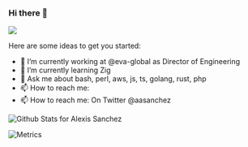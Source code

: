 ### Hi there 👋
![](https://komarev.com/ghpvc/?username=aasanchez&style=flat-square)

Here are some ideas to get you started:

- 🔭 I’m currently working at @eva-global as Director of Engineering
- 🌱 I’m currently learning Zig
- 💬 Ask me about bash, perl, aws, js, ts, golang, rust, php
- 📫 How to reach me: 
- 📫 How to reach me: On Twitter @aasanchez

![Github Stats for Alexis Sanchez](https://github-readme-stats.vercel.app/api?username=aasanchez&show_icons=true&hide_border=true&count_private=true)

![Metrics](https://metrics.lecoq.io/aasanchez?template=classic&isocalendar=1&languages=1&lines=1&habits=1&achievements=1&code=1&gists=1&posts=1&base=header%2C%20activity%2C%20community%2C%20repositories%2C%20metadata&base.indepth=false&base.hireable=false&base.skip=false&isocalendar=false&isocalendar.duration=full-year&languages=false&languages.limit=10&languages.threshold=0%25&languages.other=true&languages.colors=github&languages.sections=most-used&languages.indepth=true&languages.analysis.timeout=15&languages.analysis.timeout.repositories=7.5&languages.categories=markup%2C%20programming&languages.recent.categories=markup%2C%20programming&languages.recent.load=300&languages.recent.days=14&lines=false&lines.sections=base&lines.repositories.limit=4&lines.history.limit=1&habits=false&habits.from=200&habits.days=14&habits.facts=true&habits.charts=true&habits.charts.type=classic&habits.trim=false&habits.languages.limit=8&habits.languages.threshold=0%25&achievements=false&achievements.threshold=C&achievements.secrets=true&achievements.display=detailed&achievements.limit=0&code=false&code.lines=12&code.load=400&code.days=3&code.visibility=public&gists=false&posts=false&posts.source=dev.to&posts.user=aasanchez&posts.descriptions=false&posts.covers=false&posts.limit=4&config.timezone=Europe%2FMadrid&config.octicon=true)
